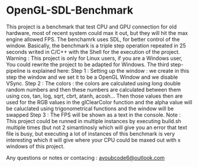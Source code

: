 # OpenGL-SDL-Benchmark
This project is a benchmark that test CPU and GPU connection for old hardware, most of recent system could max it out, but they will hit the max engine allowed FPS.
The benchamrk uses SDL, for better control of the window.
Basically, the benchmark is a triple step operation repeated in 25 seconds writed in C/C++ with the Shell for the execution of the project.
Warning : This project is only for Linux users, if you are a Windows user, You could rewrite the project to be adapted for Windows.
The third step-pipeline is explained here:
  Step 1 : Setting up the window : we create in this step the window and we set it to be a OpenGL Window and we disable VSync.
  Step 2 : The colors : the colors are calculated using long double random numbers and then these numbers are calculated between them using cos, tan, log, sqrt, cbrt, atanh, acosh... Then those values then are used for the RGB values in the glClearColor function and the alpha value will be caluclated using trigonometrical functions and the window will be swapped
  Step 3 : The FPS will be shown as a text in the console.
Note : This project could be runned in multiple instances by executing build.sh multiple times (but not 2 simantinosly which will give you an error that text file is busy, but executing a lot of instances of this benchmark is very interesting which it will give where your CPU could be maxed out with x windows of this project.

Any questions or notes or contacing : ayoubcode6@outlook.com
